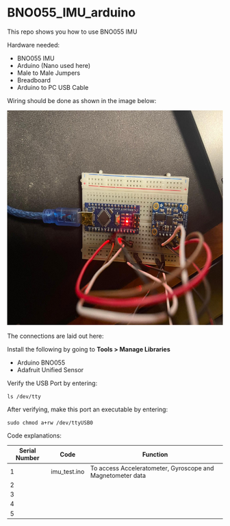 # BNO055_IMU_arduino

This repo shows you how to use BNO055 IMU

Hardware needed:

- BNO055 IMU
- Arduino (Nano used here)
- Male to Male Jumpers
- Breadboard
- Arduino to PC USB Cable

Wiring should be done as shown in the image below:

<p align="center">
  <img height="500" src="Images/setup.jpeg">
</p>

The connections are laid out here:

Install the following by going to **Tools > Manage Libraries**

- Arduino BNO055
- Adafruit Unified Sensor

Verify the USB Port by entering:

    ls /dev/tty

After verifying, make this port an executable by entering:

    sudo chmod a+rw /dev/ttyUSB0 

Code explanations:

| Serial Number| Code  | Function |
| ------------- | ------------- | ------------- |
| 1  | imu_test.ino | To access Acceleratometer, Gyroscope and Magnetometer data  |
| 2  |   | |
| 3 |  | |
| 4 |  | |
| 5 | | |
 
